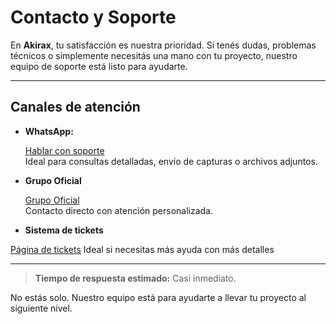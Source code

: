 # Contacto y Soporte

En **Akirax**, tu satisfacción es nuestra prioridad. Si tenés dudas, problemas técnicos o simplemente necesitás una mano con tu proyecto, nuestro equipo de soporte está listo para ayudarte.

---

## Canales de atención

- **WhatsApp:** 

  [Hablar con soporte](https://wa.me/51953265359)  
  Ideal para consultas detalladas, envío de capturas o archivos adjuntos.

- **Grupo Oficial**  

  [Grupo Oficial](https://chat.whatsapp.com/JxSZTFJN9J20TnsH7KsKTA)  
Contacto directo con atención personalizada.

- **Sistema de tickets**

 [Página de tickets](https://home.akirax.net/tickets)
Ideal si necesitas más ayuda con más detalles

---

> **Tiempo de respuesta estimado:** Casi inmediato.

No estás solo. Nuestro equipo está para ayudarte a llevar tu proyecto al siguiente nivel.
